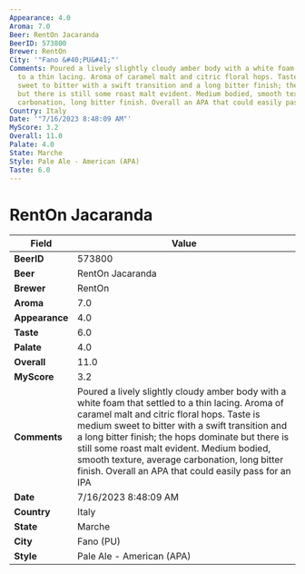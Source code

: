 ```yaml
---
Appearance: 4.0
Aroma: 7.0
Beer: RentOn Jacaranda
BeerID: 573800
Brewer: RentOn
City: '"Fano &#40;PU&#41;"'
Comments: Poured a lively slightly cloudy amber body with a white foam that settled
  to a thin lacing. Aroma of caramel malt and citric floral hops. Taste is medium
  sweet to bitter with a swift transition and a long bitter finish; the hops dominate
  but there is still some roast malt evident. Medium bodied, smooth texture, average
  carbonation, long bitter finish. Overall an APA that could easily pass for an IPA
Country: Italy
Date: '"7/16/2023 8:48:09 AM"'
MyScore: 3.2
Overall: 11.0
Palate: 4.0
State: Marche
Style: Pale Ale - American (APA)
Taste: 6.0
---
```


# RentOn Jacaranda

| Field         | Value |
|---------------|-------|
| **BeerID** | 573800 |
| **Beer** | RentOn Jacaranda |
| **Brewer** | RentOn |
| **Aroma** | 7.0 |
| **Appearance** | 4.0 |
| **Taste** | 6.0 |
| **Palate** | 4.0 |
| **Overall** | 11.0 |
| **MyScore** | 3.2 |
| **Comments** | Poured a lively slightly cloudy amber body with a white foam that settled to a thin lacing. Aroma of caramel malt and citric floral hops. Taste is medium sweet to bitter with a swift transition and a long bitter finish; the hops dominate but there is still some roast malt evident. Medium bodied, smooth texture, average carbonation, long bitter finish. Overall an APA that could easily pass for an IPA |
| **Date** | 7/16/2023 8:48:09 AM |
| **Country** | Italy |
| **State** | Marche |
| **City** | Fano &#40;PU&#41; |
| **Style** | Pale Ale - American (APA) |
